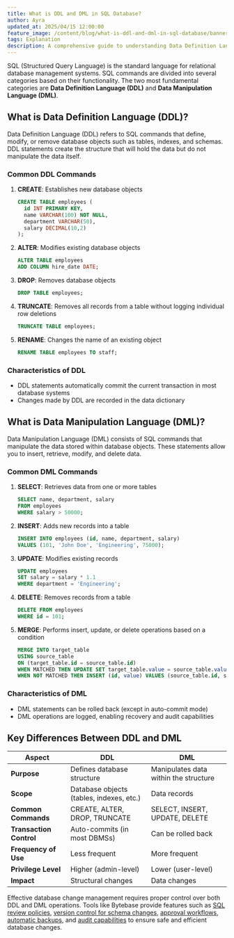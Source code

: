 ```yaml
---
title: What is DDL and DML in SQL Database?
author: Ayra
updated_at: 2025/04/15 12:00:00
feature_image: /content/blog/what-is-ddl-and-dml-in-sql-database/banner.webp
tags: Explanation
description: A comprehensive guide to understanding Data Definition Language (DDL) and Data Manipulation Language (DML) in SQL databases, including examples, differences, and best practices.
---
```


SQL (Structured Query Language) is the standard language for relational database management systems. SQL commands are divided into several categories based on their functionality. The two most fundamental categories are **Data Definition Language (DDL)** and **Data Manipulation Language (DML)**.

## What is Data Definition Language (DDL)?

Data Definition Language (DDL) refers to SQL commands that define, modify, or remove database objects such as tables, indexes, and schemas. DDL statements create the structure that will hold the data but do not manipulate the data itself.

### Common DDL Commands

1. **CREATE**: Establishes new database objects

   ```sql
   CREATE TABLE employees (
     id INT PRIMARY KEY,
     name VARCHAR(100) NOT NULL,
     department VARCHAR(50),
     salary DECIMAL(10,2)
   );
   ```

2. **ALTER**: Modifies existing database objects

   ```sql
   ALTER TABLE employees
   ADD COLUMN hire_date DATE;
   ```

3. **DROP**: Removes database objects

   ```sql
   DROP TABLE employees;
   ```

4. **TRUNCATE**: Removes all records from a table without logging individual row deletions

   ```sql
   TRUNCATE TABLE employees;
   ```

5. **RENAME**: Changes the name of an existing object
   ```sql
   RENAME TABLE employees TO staff;
   ```

### Characteristics of DDL

- DDL statements automatically commit the current transaction in most database systems
- Changes made by DDL are recorded in the data dictionary

## What is Data Manipulation Language (DML)?

Data Manipulation Language (DML) consists of SQL commands that manipulate the data stored within database objects. These statements allow you to insert, retrieve, modify, and delete data.

### Common DML Commands

1. **SELECT**: Retrieves data from one or more tables

   ```sql
   SELECT name, department, salary
   FROM employees
   WHERE salary > 50000;
   ```

2. **INSERT**: Adds new records into a table

   ```sql
   INSERT INTO employees (id, name, department, salary)
   VALUES (101, 'John Doe', 'Engineering', 75000);
   ```

3. **UPDATE**: Modifies existing records

   ```sql
   UPDATE employees
   SET salary = salary * 1.1
   WHERE department = 'Engineering';
   ```

4. **DELETE**: Removes records from a table

   ```sql
   DELETE FROM employees
   WHERE id = 101;
   ```

5. **MERGE**: Performs insert, update, or delete operations based on a condition
   ```sql
   MERGE INTO target_table
   USING source_table
   ON (target_table.id = source_table.id)
   WHEN MATCHED THEN UPDATE SET target_table.value = source_table.value
   WHEN NOT MATCHED THEN INSERT (id, value) VALUES (source_table.id, source_table.value);
   ```

### Characteristics of DML

- DML statements can be rolled back (except in auto-commit mode)
- DML operations are logged, enabling recovery and audit capabilities

## Key Differences Between DDL and DML

| Aspect                  | DDL                                      | DML                                   |
| ----------------------- | ---------------------------------------- | ------------------------------------- |
| **Purpose**             | Defines database structure               | Manipulates data within the structure |
| **Scope**               | Database objects (tables, indexes, etc.) | Data records                          |
| **Common Commands**     | CREATE, ALTER, DROP, TRUNCATE            | SELECT, INSERT, UPDATE, DELETE        |
| **Transaction Control** | Auto-commits (in most DBMSs)             | Can be rolled back                    |
| **Frequency of Use**    | Less frequent                            | More frequent                         |
| **Privilege Level**     | Higher (admin-level)                     | Lower (user-level)                    |
| **Impact**              | Structural changes                       | Data changes                          |

Effective database change management requires proper control over both DDL and DML operations. Tools like Bytebase provide features such as [SQL review policies](https://docs.bytebase.com/sql-review), [version control for schema changes](https://docs.bytebase.com/gitops), [approval workflows](https://docs.bytebase.com/change-workflow), [automatic backups](https://docs.bytebase.com/backup-restore), and [audit capabilities](https://docs.bytebase.com/audit-logging) to ensure safe and efficient database changes.
